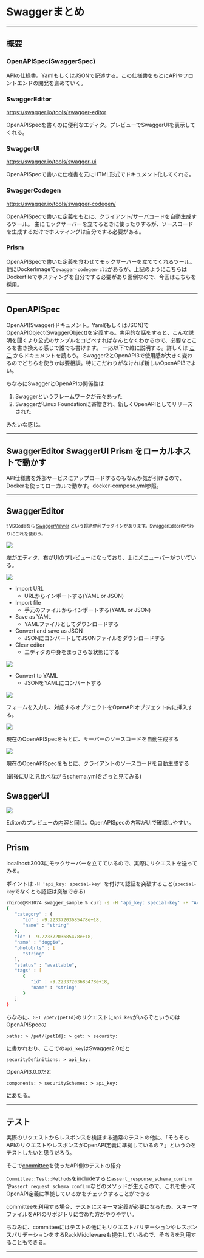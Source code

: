 # Swaggerまとめ

---

## 概要

### OpenAPISpec(SwaggerSpec)

APIの仕様書。YamlもしくはJSONで記述する。この仕様書をもとにAPIやフロントエンドの開発を進めていく。

### SwaggerEditor

https://swagger.io/tools/swagger-editor

OpenAPISpecを書くのに便利なエディタ。プレビューでSwaggerUIを表示してくれる。

### SwaggerUI

https://swagger.io/tools/swagger-ui

OpenAPISpecで書いた仕様書を元にHTML形式でドキュメント化してくれる。

### SwaggerCodegen

https://swagger.io/tools/swagger-codegen/

OpenAPISpecで書いた定義をもとに、クライアント/サーバコードを自動生成するツール。
主にモックサーバーを立てるときに使ったりするが、ソースコードを生成するだけでホスティングは自分でする必要がある。

### Prism

OpenAPISpecで書いた定義を食わせてモックサーバーを立ててくれるツール。
他にDockerImageで`swagger-codegen-cli`があるが、上記のようにこちらはDockerfileでホスティングを自分でする必要があり面倒なので、今回はこちらを採用。

---

## OpenAPISpec

OpenAPI(Swagger)ドキュメント。Yaml(もしくはJSON)でOpenAPIObject(SwaggerObject)を定義する。実用的な話をすると、こんな説明を聞くより公式のサンプルをコピペすればなんとなくわかるので、必要なところを書き換える感じで誰でも書けます。
一応以下で雑に説明する。詳しくは [ここ](https://github.com/OAI/OpenAPI-Specification/tree/main/versions) からドキュメントを読もう。
Swagger2とOpenAPI3で使用感が大きく変わるのでどちらを使うかは要相談。特にこだわりがなければ新しいOpenAPI3でよい。

ちなみにSwaggerとOpenAPIの関係性は

1. Swaggerというフレームワークが元々あった
2. SwaggerがLinux Foundationに寄贈され、新しくOpenAPIとしてリリースされた

みたいな感じ。

---

## SwaggerEditor SwaggerUI Prism をローカルホストで動かす

API仕様書を外部サービスにアップロードするのもなんか気が引けるので、Dockerを使ってローカルで動かす。docker-compose.yml参照。

---

## SwaggerEditor

<sub>:exclamation: VSCodeなら [SwaggerViewer](https://marketplace.visualstudio.com/items?itemName=Arjun.swagger-viewer) という超絶便利プラグインがあります。SwaggerEditorの代わりにこれを使おう。</sub>

![](captures/1.png)

左がエディタ、右がUIのプレビューになっており、上にメニューバーがついている。

![](captures/2.png)

- Import URL
  - URLからインポートする(YAML or JSON)
- Import file
  - 手元のファイルからインポートする(YAML or JSON)
- Save as YAML
  - YAMLファイルとしてダウンロードする
- Convert and save as JSON
  - JSONにコンバートしてJSONファイルをダウンロードする
- Clear editor
  - エディタの中身をまっさらな状態にする

![](captures/3.png)

- Convert to YAML
  - JSONをYAMLにコンバートする

![](captures/4.png)

フォームを入力し、対応するオブジェクトをOpenAPIオブジェクト内に挿入する。

![](captures/5.png)

現在のOpenAPISpecをもとに、サーバーのソースコードを自動生成する

![](captures/6.png)

現在のOpenAPISpecをもとに、クライアントのソースコードを自動生成する

(最後にUIと見比べながらschema.ymlをざっと見てみる)

## SwaggerUI

![](captures/7.png)

Editorのプレビューの内容と同じ。OpenAPISpecの内容がUIで確認しやすい。

---

## Prism

localhost:3003にモックサーバーを立てているので、実際にリクエストを送ってみる。

ポイントは `-H 'api_key: special-key'` を付けて認証を突破すること(`special-key`でなくとも認証は突破できる)


```zsh
rhiroe@RH1074 swagger_sample % curl -s -H 'api_key: special-key' -H "Accept: Application/json" localhost:3003/pet/0 | json_pp
{
   "category" : {
      "id" : -9.22337203685478e+18,
      "name" : "string"
   },
   "id" : -9.22337203685478e+18,
   "name" : "doggie",
   "photoUrls" : [
      "string"
   ],
   "status" : "available",
   "tags" : [
      {
         "id" : -9.22337203685478e+18,
         "name" : "string"
      }
   ]
}
```

ちなみに、`GET /pet/{petId}`のリクエストに`api_key`がいるぞというのはOpenAPISpecの
```
paths: > /pet/{petId}: > get: > security:
```
に書かれおり、ここでの`api_key`はSwagger2.0だと

```
securityDefinitions: > api_key:
```
OpenAPI3.0.0だと
```
components: > securitySchemes: > api_key:
```
にあたる。

---

## テスト

実際のリクエストからレスポンスを検証する通常のテストの他に、「そもそもAPIのリクエストやレスポンスがOpenAPI定義に準拠しているの？」というのをテストしたいと思うだろう。

そこで[committee](https://github.com/interagent/committee)を使ったAPI側のテストの紹介

`Committee::Test::Methods`をincludeすると`assert_response_schema_confirm`や`assert_request_schema_confirm`などのメソッドが生えるので、これを使ってOpenAPI定義に準拠しているかをチェックすることができる

committeeを利用する場合、テストにスキーマ定義が必要になるため、スキーマファイルをAPIのリポジトリに含めた方がやりやすい。

ちなみに、committeeにはテストの他にもリクエストバリデーションやレスポンスバリデーションをするRackMiddlewareも提供しているので、そちらを利用することもできる。

---
